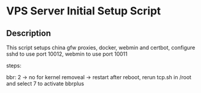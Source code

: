 VPS Server Initial Setup Script
===

Description
---

 This script setups china gfw proxies, docker, webmin and certbot, configure sshd to use port 10012, webmin to use port 10011
 

 steps:

 bbr: 2 -> no for kernel removeal -> restart 
 after reboot, rerun tcp.sh in /root and select 7 to activate bbrplus

